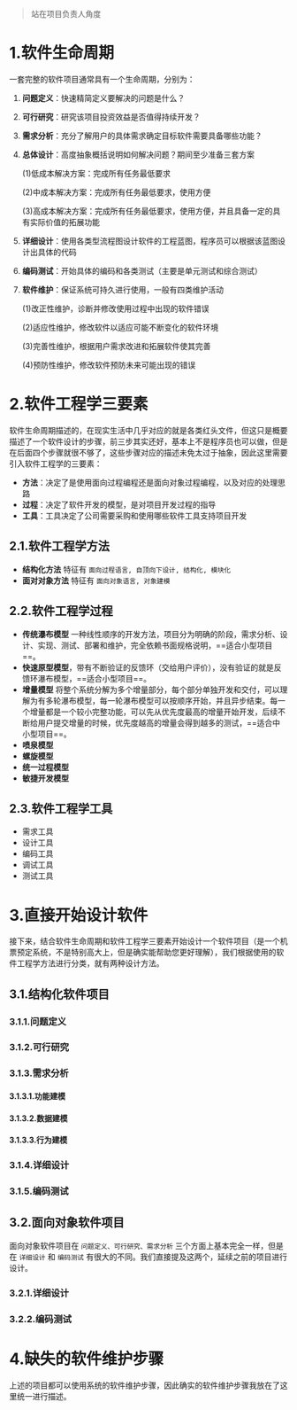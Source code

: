 >   站在项目负责人角度

# 1.软件生命周期

一套完整的软件项目通常具有一个生命周期，分别为：

1.   **问题定义**：快速精简定义要解决的问题是什么？

2.   **可行研究**：研究该项目投资效益是否值得持续开发？

3.   **需求分析**：充分了解用户的具体需求确定目标软件需要具备哪些功能？

4.   **总体设计**：高度抽象概括说明如何解决问题？期间至少准备三套方案

     (1)低成本解决方案：完成所有任务最低要求

     (2)中成本解决方案：完成所有任务最低要求，使用方便

     (3)高成本解决方案：完成所有任务最低要求，使用方便，并且具备一定的具有实际价值的拓展功能

5.   **详细设计**：使用各类型流程图设计软件的工程蓝图，程序员可以根据该蓝图设计出具体的代码

6.   **编码测试**：开始具体的编码和各类测试（主要是单元测试和综合测试）

7.   **软件维护**：保证系统可持久进行使用，一般有四类维护活动

     (1)改正性维护，诊断并修改使用过程中出现的软件错误

     (2)适应性维护，修改软件以适应可能不断变化的软件环境

     (3)完善性维护，根据用户需求改进和拓展软件使其完善

     (4)预防性维护，修改软件预防未来可能出现的错误

# 2.软件工程学三要素

软件生命周期描述的，在现实生活中几乎对应的就是各类红头文件，但这只是概要描述了一个软件设计的步骤，前三步其实还好，基本上不是程序员也可以做，但是在后面四个步骤就很不够了，这些步骤对应的描述未免太过于抽象，因此这里需要引入软件工程学的三要素：

-   **方法**：决定了是使用面向过程编程还是面向对象过程编程，以及对应的处理思路
-   **过程**：决定了软件开发的模型，是对项目开发过程的指导
-   **工具**：工具决定了公司需要采购和使用哪些软件工具支持项目开发

## 2.1.软件工程学方法

-   **结构化方法** 特征有 `面向过程语言, 自顶向下设计, 结构化, 模块化`
-   **面对对象方法** 特征有 `面向对象语言, 对象建模`

## 2.2.软件工程学过程

-   **传统瀑布模型** 一种线性顺序的开发方法，项目分为明确的阶段，需求分析、设计、实现、测试、部署和维护，完全依赖书面规格说明，==适合小型项目==。
-   **快速原型模型**，带有不断验证的反馈环（交给用户评价），没有验证的就是反馈环瀑布模型，==适合小型项目==。
-   **增量模型** 将整个系统分解为多个增量部分，每个部分单独开发和交付，可以理解为有多轮瀑布模型，每一轮瀑布模型可以按顺序开始，并且异步结束。每一个增量都是一个较小完整功能，可以先从优先度最高的增量开始开发，后续不断给用户提交增量的时候，优先度越高的增量会得到越多的测试，==适合中小型项目==。
-   **喷泉模型**
-   **螺旋模型**
-   **统一过程模型**
-   **敏捷开发模型**

## 2.3.软件工程学工具

-   需求工具
-   设计工具
-   编码工具
-   调试工具
-   测试工具

# 3.直接开始设计软件

接下来，结合软件生命周期和软件工程学三要素开始设计一个软件项目（是一个机票预定系统，不是特别高大上，但是确实能帮助您更好理解），我们根据使用的软件工程学方法进行分类，就有两种设计方法。

## 3.1.结构化软件项目

### 3.1.1.问题定义

### 3.1.2.可行研究

### 3.1.3.需求分析

#### 3.1.3.1.功能建模

#### 3.1.3.2.数据建模

#### 3.1.3.3.行为建模

### 3.1.4.详细设计

### 3.1.5.编码测试

## 3.2.面向对象软件项目

面向对象软件项目在 `问题定义、可行研究、需求分析` 三个方面上基本完全一样，但是在 `详细设计` 和 `编码测试` 有很大的不同。我们直接提及这两个，延续之前的项目进行设计。

### 3.2.1.详细设计



### 3.2.2.编码测试



# 4.缺失的软件维护步骤

上述的项目都可以使用系统的软件维护步骤，因此确实的软件维护步骤我放在了这里统一进行描述。
